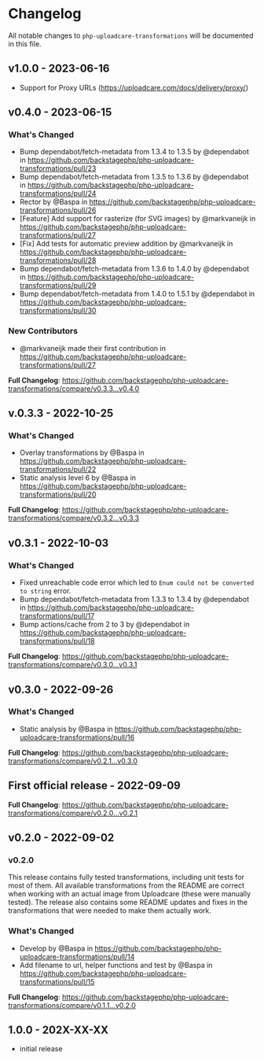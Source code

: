 # Changelog

All notable changes to `php-uploadcare-transformations` will be documented in this file.

## v1.0.0 - 2023-06-16

-   Support for Proxy URLs (https://uploadcare.com/docs/delivery/proxy/)

## v0.4.0 - 2023-06-15

### What's Changed

-   Bump dependabot/fetch-metadata from 1.3.4 to 1.3.5 by @dependabot in https://github.com/backstagephp/php-uploadcare-transformations/pull/23
-   Bump dependabot/fetch-metadata from 1.3.5 to 1.3.6 by @dependabot in https://github.com/backstagephp/php-uploadcare-transformations/pull/24
-   Rector by @Baspa in https://github.com/backstagephp/php-uploadcare-transformations/pull/26
-   [Feature] Add support for rasterize (for SVG images) by @markvaneijk in https://github.com/backstagephp/php-uploadcare-transformations/pull/27
-   [Fix] Add tests for automatic preview addition by @markvaneijk in https://github.com/backstagephp/php-uploadcare-transformations/pull/28
-   Bump dependabot/fetch-metadata from 1.3.6 to 1.4.0 by @dependabot in https://github.com/backstagephp/php-uploadcare-transformations/pull/29
-   Bump dependabot/fetch-metadata from 1.4.0 to 1.5.1 by @dependabot in https://github.com/backstagephp/php-uploadcare-transformations/pull/30

### New Contributors

-   @markvaneijk made their first contribution in https://github.com/backstagephp/php-uploadcare-transformations/pull/27

**Full Changelog**: https://github.com/backstagephp/php-uploadcare-transformations/compare/v0.3.3...v0.4.0

## v.0.3.3 - 2022-10-25

### What's Changed

-   Overlay transformations by @Baspa in https://github.com/backstagephp/php-uploadcare-transformations/pull/22
-   Static analysis level 6 by @Baspa in https://github.com/backstagephp/php-uploadcare-transformations/pull/20

**Full Changelog**: https://github.com/backstagephp/php-uploadcare-transformations/compare/v0.3.2...v0.3.3

## v0.3.1 - 2022-10-03

### What's Changed

-   Fixed unreachable code error which led to `Enum could not be converted to string` error.
-   Bump dependabot/fetch-metadata from 1.3.3 to 1.3.4 by @dependabot in https://github.com/backstagephp/php-uploadcare-transformations/pull/17
-   Bump actions/cache from 2 to 3 by @dependabot in https://github.com/backstagephp/php-uploadcare-transformations/pull/18

**Full Changelog**: https://github.com/backstagephp/php-uploadcare-transformations/compare/v0.3.0...v0.3.1

## v0.3.0 - 2022-09-26

### What's Changed

-   Static analysis by @Baspa in https://github.com/backstagephp/php-uploadcare-transformations/pull/16

**Full Changelog**: https://github.com/backstagephp/php-uploadcare-transformations/compare/v0.2.1...v0.3.0

## First official release - 2022-09-09

**Full Changelog**: https://github.com/backstagephp/php-uploadcare-transformations/compare/v0.2.0...v0.2.1

## v0.2.0 - 2022-09-02

### v0.2.0

This release contains fully tested transformations, including unit tests for most of them. All available transformations from the README are correct when working with an actual image from Uploadcare (these were manually tested). The release also contains some README updates and fixes in the transformations that were needed to make them actually work.

### What's Changed

-   Develop by @Baspa in https://github.com/backstagephp/php-uploadcare-transformations/pull/14
-   Add filename to url, helper functions and test by @Baspa in https://github.com/backstagephp/php-uploadcare-transformations/pull/15

**Full Changelog**: https://github.com/backstagephp/php-uploadcare-transformations/compare/v0.1.1...v0.2.0

## 1.0.0 - 202X-XX-XX

-   initial release
